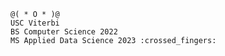     @( * O * )@
    USC Viterbi
    BS Computer Science 2022
    MS Applied Data Science 2023 :crossed_fingers: 